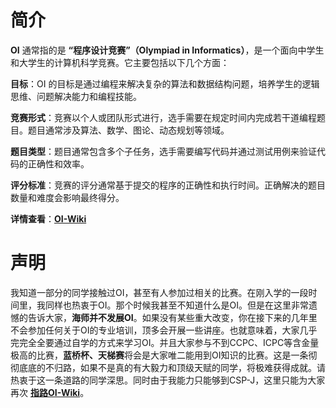 # 简介
**OI** 通常指的是 **“程序设计竞赛”（Olympiad in Informatics）**，是一个面向中学生和大学生的计算机科学竞赛。它主要包括以下几个方面：

**目标**：OI 的目标是通过编程来解决复杂的算法和数据结构问题，培养学生的逻辑思维、问题解决能力和编程技能。

**竞赛形式**：竞赛以个人或团队形式进行，选手需要在规定时间内完成若干道编程题目。题目通常涉及算法、数学、图论、动态规划等领域。

**题目类型**：题目通常包含多个子任务，选手需要编写代码并通过测试用例来验证代码的正确性和效率。

**评分标准**：竞赛的评分通常基于提交的程序的正确性和执行时间。正确解决的题目数量和难度会影响最终得分。

**详情查看**：**[OI-Wiki](https://oi-wiki.org/)**

# 声明

我知道一部分的同学接触过OI，甚至有人参加过相关的比赛。在刚入学的一段时间里，我同样也热衷于OI。那个时候我甚至不知道什么是OI。但是在这里非常遗憾的告诉大家，**海师并不发展OI**。如果没有某些重大改变，你在接下来的几年里不会参加任何关于OI的专业培训，顶多会开展一些讲座。也就意味着，大家几乎完完全全要通过自学的方式来学习OI。并且大家参与不到CCPC、ICPC等含金量极高的比赛，**蓝桥杯、天梯赛**将会是大家唯二能用到OI知识的比赛。这是一条彻彻底底的不归路，如果不是真的有大毅力和顶级天赋的同学，将极难获得成就。请热衷于这一条道路的同学深思。同时由于我能力只能够到CSP-J，这里只能为大家再次 **[指路OI-Wiki](/OI/Guide.md)**。